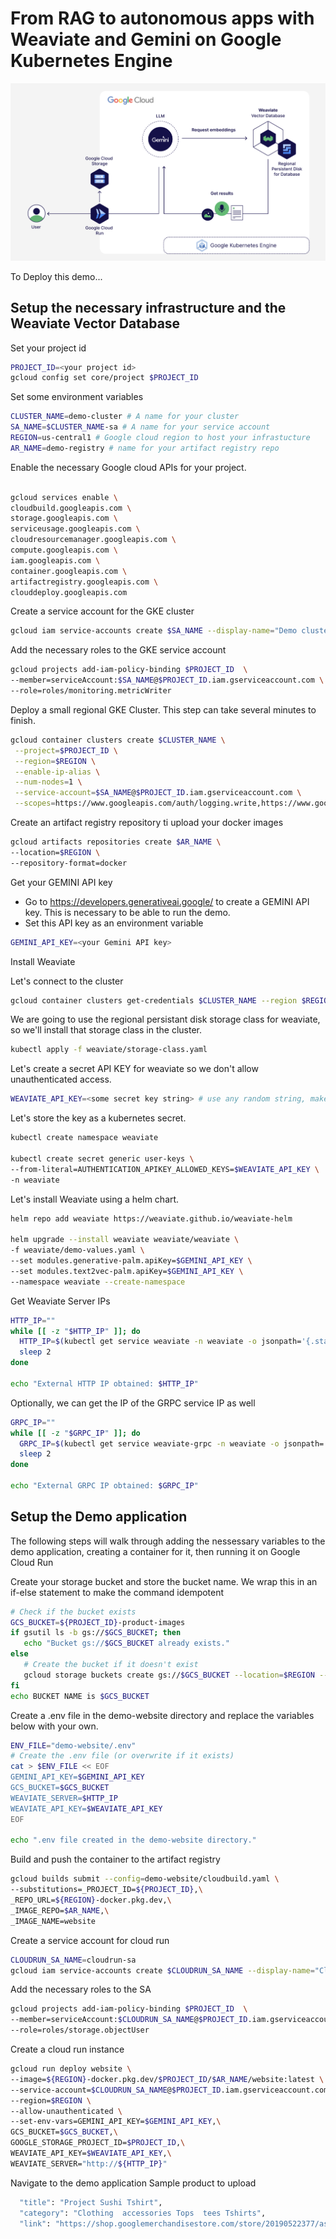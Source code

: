 
# From RAG to autonomous apps with Weaviate and Gemini on Google Kubernetes Engine
![Next Demo Achitecture](https://github.com/bkauf/next-store/blob/main/diagram.png)


To Deploy this demo...


## Setup the necessary infrastructure and the Weaviate Vector Database
Set your project id

```sh
PROJECT_ID=<your project id>
gcloud config set core/project $PROJECT_ID
```
Set some environment variables

```sh
CLUSTER_NAME=demo-cluster # A name for your cluster
SA_NAME=$CLUSTER_NAME-sa # A name for your service account
REGION=us-central1 # Google cloud region to host your infrastucture
AR_NAME=demo-registry # name for your artifact registry repo

```
Enable the necessary Google cloud APIs for your project.

```sh

gcloud services enable \
cloudbuild.googleapis.com \
storage.googleapis.com \
serviceusage.googleapis.com \
cloudresourcemanager.googleapis.com \
compute.googleapis.com \
iam.googleapis.com \
container.googleapis.com \
artifactregistry.googleapis.com \
clouddeploy.googleapis.com

```

Create a service account for the GKE cluster

```sh
gcloud iam service-accounts create $SA_NAME --display-name="Demo cluster service account"
```
Add the necessary roles to the GKE service account

```sh
gcloud projects add-iam-policy-binding $PROJECT_ID  \
--member=serviceAccount:$SA_NAME@$PROJECT_ID.iam.gserviceaccount.com \
--role=roles/monitoring.metricWriter
```

Deploy a small regional GKE Cluster. This step can take several minutes to finish.

```sh 
gcloud container clusters create $CLUSTER_NAME \
 --project=$PROJECT_ID \
 --region=$REGION \
 --enable-ip-alias \
 --num-nodes=1 \
 --service-account=$SA_NAME@$PROJECT_ID.iam.gserviceaccount.com \
 --scopes=https://www.googleapis.com/auth/logging.write,https://www.googleapis.com/auth/monitoring,https://www.googleapis.com/auth/cloud-platform

 ```

Create an artifact registry repository ti upload your docker images

```sh
gcloud artifacts repositories create $AR_NAME \
--location=$REGION \
--repository-format=docker 

```

Get your GEMINI API key
- Go to https://developers.generativeai.google/ to create a GEMINI API key. This is necessary to be able to run the demo.
- Set this API key as an environment variable

```sh
GEMINI_API_KEY=<your Gemini API key>
```

Install Weaviate 

Let's connect to the cluster
```sh
gcloud container clusters get-credentials $CLUSTER_NAME --region $REGION --project $PROJECT_ID
```

We are going to use the regional persistant disk storage class for weaviate, so we'll install that storage class in the cluster.

```sh
kubectl apply -f weaviate/storage-class.yaml
```

Let's create a secret API KEY for weaviate so we don't allow unauthenticated access.

```sh
WEAVIATE_API_KEY=<some secret key string> # use any random string, make sure you save it
```
Let's store the key as a kubernetes secret.

```sh
kubectl create namespace weaviate

kubectl create secret generic user-keys \
--from-literal=AUTHENTICATION_APIKEY_ALLOWED_KEYS=$WEAVIATE_API_KEY \
-n weaviate
```
Let's install Weaviate using a helm chart.

```sh
helm repo add weaviate https://weaviate.github.io/weaviate-helm

helm upgrade --install weaviate weaviate/weaviate \
-f weaviate/demo-values.yaml \
--set modules.generative-palm.apiKey=$GEMINI_API_KEY \
--set modules.text2vec-palm.apiKey=$GEMINI_API_KEY \
--namespace weaviate --create-namespace
```

Get Weaviate Server IPs

```sh
HTTP_IP=""
while [[ -z "$HTTP_IP" ]]; do
  HTTP_IP=$(kubectl get service weaviate -n weaviate -o jsonpath='{.status.loadBalancer.ingress[0].ip}')
  sleep 2 
done

echo "External HTTP IP obtained: $HTTP_IP"
```
Optionally, we can get the IP of the GRPC service IP as well
```sh
GRPC_IP=""
while [[ -z "$GRPC_IP" ]]; do
  GRPC_IP=$(kubectl get service weaviate-grpc -n weaviate -o jsonpath='{.status.loadBalancer.ingress[0].ip}')
  sleep 2 
done

echo "External GRPC IP obtained: $GRPC_IP"
```

## Setup the Demo application
The following steps will walk through adding the nessessary  variables to the demo application, creating a container for it, then running it on Google Cloud Run

Create your storage bucket and store the bucket name. We wrap this in an if-else statement to make the command idempotent

```sh
# Check if the bucket exists
GCS_BUCKET=${PROJECT_ID}-product-images
if gsutil ls -b gs://$GCS_BUCKET; then
   echo "Bucket gs://$GCS_BUCKET already exists."
else
   # Create the bucket if it doesn't exist
   gcloud storage buckets create gs://$GCS_BUCKET --location=$REGION --project=$PROJECT_ID
fi
echo BUCKET NAME is $GCS_BUCKET

```

Create a .env file in the demo-website directory and replace the variables below with your own. 

```sh 
ENV_FILE="demo-website/.env"
# Create the .env file (or overwrite if it exists)
cat > $ENV_FILE << EOF
GEMINI_API_KEY=$GEMINI_API_KEY
GCS_BUCKET=$GCS_BUCKET
WEAVIATE_SERVER=$HTTP_IP
WEAVIATE_API_KEY=$WEAVIATE_API_KEY
EOF

echo ".env file created in the demo-website directory."

```

Build and push the container to the artifact registry 
```sh
gcloud builds submit --config=demo-website/cloudbuild.yaml \
--substitutions=_PROJECT_ID=${PROJECT_ID},\
_REPO_URL=${REGION}-docker.pkg.dev,\
_IMAGE_REPO=$AR_NAME,\
_IMAGE_NAME=website
```

Create a service account for cloud run
```sh
CLOUDRUN_SA_NAME=cloudrun-sa
gcloud iam service-accounts create $CLOUDRUN_SA_NAME --display-name="Cloud Run service account"
```
Add the necessary roles to the SA

```sh
gcloud projects add-iam-policy-binding $PROJECT_ID  \
--member=serviceAccount:$CLOUDRUN_SA_NAME@$PROJECT_ID.iam.gserviceaccount.com \
--role=roles/storage.objectUser
```

Create a cloud run instance

```sh
gcloud run deploy website \
--image=${REGION}-docker.pkg.dev/$PROJECT_ID/$AR_NAME/website:latest \
--service-account=$CLOUDRUN_SA_NAME@$PROJECT_ID.iam.gserviceaccount.com \
--region=$REGION \
--allow-unauthenticated \
--set-env-vars=GEMINI_API_KEY=$GEMINI_API_KEY,\
GCS_BUCKET=$GCS_BUCKET,\
GOOGLE_STORAGE_PROJECT_ID=$PROJECT_ID,\
WEAVIATE_API_KEY=$WEAVIATE_API_KEY,\
WEAVIATE_SERVER="http://${HTTP_IP}"

```

Navigate to the demo application 
Sample product to upload

```sh
  "title": "Project Sushi Tshirt",
  "category": "Clothing  accessories Tops  tees Tshirts",
  "link": "https://shop.googlemerchandisestore.com/store/20190522377/assets/items/images/GGCPGXXX1338.jpg",

```